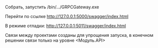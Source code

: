 Собрать, запустить /bin/.../GRPCGateway.exe

Перейти по ссылке http://127.0.0.1:5000/swagger/index.html

В режиме отладки: http://127.0.0.1:5011/swagger/index.html

Связи между проектами созданы для упрощения запуска, в конечном решении связи только на уровне <Модуль.API>


